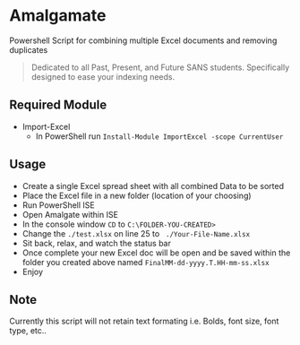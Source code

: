 # Amalgamate
Powershell Script for combining multiple Excel documents and removing duplicates
>Dedicated to all Past, Present, and Future SANS students. Specifically designed to ease your indexing needs.


## Required Module
- Import-Excel
  - In PowerShell run `Install-Module ImportExcel -scope CurrentUser` 
  
## Usage
- Create a single Excel spread sheet with all combined Data to be sorted
- Place the Excel file in a new folder (location of your choosing)
- Run PowerShell ISE
- Open Amalgate within ISE
- In the console window `CD` to `C:\FOLDER-YOU-CREATED>`
- Change the `./test.xlsx` on line 25 to ` ./Your-File-Name.xlsx`
- Sit back, relax, and watch the status bar
- Once complete your new Excel doc will be open and be saved within the folder you created above named `FinalMM-dd-yyyy.T.HH-mm-ss.xlsx`
- Enjoy


## Note
Currently this script will not retain text formating i.e. Bolds, font size, font type, etc.. 


